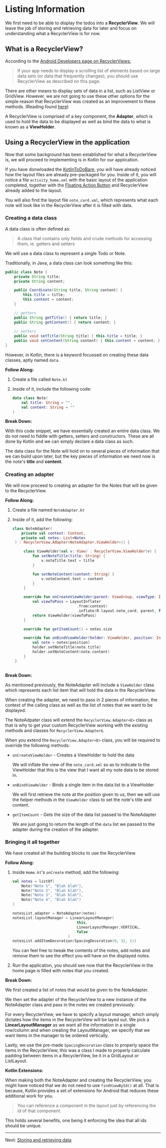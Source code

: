 # Listing Information
We first need to be able to display the todos into a **RecyclerView**. We will leave the job of storing and retrieving data for later and focus on understanding what a RecyclerView is for now.

## What is a RecyclerView?
According to the [Android Developers page on RecyclerViews:](https://developer.android.com/guide/topics/ui/layout/recyclerview)

> If your app needs to display a scrolling list of elements based on large data sets (or data that frequently changes), you should use RecyclerView as described on this page.

There are other means to display sets of data in a list, such as ListView or GridView. However, we are not going to use these other options for the simple reason that RecyclerView was created as an improvement to these methods. (Reading found [here](https://stackoverflow.com/questions/26728651/recyclerview-vs-listview))

A RecyclerView is comprised of a key component, the **Adapter**, which is used to hold the data to be displayed as well as bind the data to what is known as a **ViewHolder**.

## Using a RecyclerView in the application
Now that some background has been established for what a RecyclerView is, we will proceed to implementing is in Kotlin for our application.

If you have donwloaded the [KotlinToDoBare](https://github.com/woojiahao/KotlinToDoBare), you will have already noticed how the layout files are already pre-packaged for you. Inside of it, you will notice a file `activity_home.xml` with the basic layout of the application completed, together with the [Floating Action Button](https://developer.android.com/guide/topics/ui/floating-action-button) and RecyclerView already added to the layout.

You will also find the layout file `note_card.xml`, which represents what each note will look like in the RecyclerView after it is filled with data.

### Creating a data class
A data class is often defined as:

> A class that contains only fields and crude methods for accessing them, ie. getters and setters

We will use a data class to represent a single Todo or Note.

Traditionally, in Java, a data class can look something like this:

```java
public class Note {
    private String title;
    private String content;

    public Coordinate(String title, String content) {
        this.title = title;
        this.content = content;
    }

    // getters
    public String getTitle() { return title; }
    public String getContent() { return content; }
    
    // setters
    public void setTitle(String title) { this.title = title; }
    public void setContent(String content) { this.content = content; }
}
```

However, in Kotlin, there is a keyword focussed on creating these data classes, aptly named `data`.

**Follow Along:**

1. Create a file called `Note.kt`
2. Inside of it, include the following code:

    ```kotlin
    data class Note(
        val title: String = "", 
        val content: String = ""
    )
    ```

**Break Down:**

With this code snippet, we have essentially created an entire data class. We do not need to fiddle with getters, setters and constructors. These are all done by Kotlin and we can simply declare a data class as such.

The data class for the Note will hold on to several pieces of information that we can build upon later, but the key pieces of information we need now is the note's **title** and **content**.

### Creating an adapter
We will now proceed to creating an adapter for the Notes that will be given to the RecyclerView.

**Follow Along:**

1. Create a file named `NoteAdapter.kt`
2. Inside of it, add the following:
   
   ```kotlin
   class NoteAdapter(
       private val context: Context, 
       private val notes: List<Note>
    ) : RecyclerView.Adapter<NoteAdapter.ViewHolder>() {

        class ViewHolder(val v: View) : RecyclerView.ViewHolder(v) {
            fun setNoteTitle(title: String) {
                v.noteTitle.text = title
            }

            fun setNoteContent(content: String) {
                v.noteContent.text = content
            }
        }

        override fun onCreateViewHolder(parent: ViewGroup, viewType: Int) {
            val viewToPass = LayoutInflater
                                .from(context)  
                                .inflate(R.layout.note_card, parent, false)
            return ViewHolder(viewToPass)
        }

        override fun getItemCount() = notes.size

        override fun onBindViewHolder(holder: ViewHolder, position: Int) {
            val note = notes[position]
            holder.setNoteTitle(note.title)
            holder.setNoteContent(note.content)
        }
    }
        
   ```

**Break Down:**

As mentioned previously, the NoteAdapter will include a `ViewHolder` class which represents each list item that will hold the data in the RecyclerView.

When creating the adapter, we need to pass in 2 pieces of information, the context of the calling class as well as the list of notes that we want to be displayed.

The NoteAdpater class will extend the `RecyclerView.Adapter<E>` class as that is why to get your custom RecyclerView working with the existing methods and classes for `RecyclerView.Adapter`s.

When you extend the `RecyclerView.Adapter<E>` class, you will be required to override the following methods:

* `onCreateViewHolder` - Creates a ViewHolder to hold the data
  
  We will inflate the view of the `note_card.xml` so as to indicate to the ViewHolder that this is the view that I want all my note data to be stored in.

* `onBindViewHolder` - Binds a single item in the data list to a ViewHolder
  
  We will first retrieve the note at the position given to us, then we will use the helper methods in the `ViewHolder` class to set the note's title and content.

* `getItemCount` - Gets the size of the data list passed to the NoteAdapter
  
  We are just going to return the length of the `data` list we passed to the adapter during the creation of the adapter.

### Bringing it all together
We have created all the building blocks to use the RecyclerView.

**Follow Along:**

1. Inside `Home.kt`'s `onCreate` method, add the following:
   
   ```kotlin
   val notes = listOf(
       Note("Note 1", "Blah blah"),
       Note("Note 2", "Blah blah"),
       Note("Note 3", "Blah blah"),
       Note("Note 4", "Blah blah")
   )

   notesList.adapter = NoteAdapter(notes)
   notesList.layoutManager = LinearLayoutManager(
                                this, 
                                LinearLayoutManager.VERTICAL, 
                                false
                            )
   notesList.addItemDecoration(SpacingDecoration(0, 32, 1))
   ```

   You can feel free to tweak the contents of the notes, add notes and remove them to see the effect you will have on the displayed notes.

2. Run the application, you should see now that the RecyclerView in the home page is filled with notes that you created.

**Break Down:**

We first created a list of notes that would be given to the NoteAdapter.

We then set the adapter of the RecyclerView to a new instance of the NoteAdapter class and pass in the notes we created previously.

For every RecyclerView, we have to specify a layout manager, which simply dictates how the items in the RecyclerView will be layed out. We pick a **LinearLayoutManager** as we want all the information in a single row/column and when creating the LayoutManager, we specify that we want items in the manager to be ordered vertically.

Lastly, we use the pre-made `SpacingDecoration` class to properly space the items in the RecyclerView, this was a class I made to properly calculate padding between items in a RecyclerView, be it in a GridLayout or ListLayout.

**Kotlin Extensions:**

When making both the NoteAdapter and creating the RecyclerView, you might have noticed that we do not need to use `findViewById()` at all. That is because, Kotlin provides a set of extensions for Android that reduces these additional work for you.

> You can reference a component in the layout just by referencing the id of that component.

This holds several benefits, one being it enforcing the idea that all ids should be unique.

***

Next: [Storing and retrieving data](firebase.md)